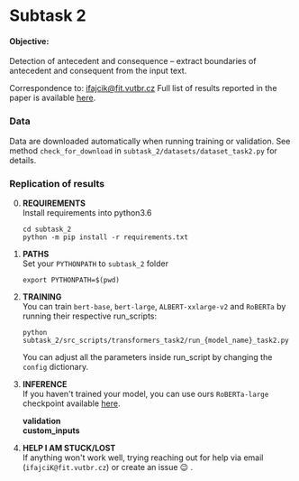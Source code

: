 # Subtask 2

#### Objective:

Detection of antecedent and consequence – extract boundaries of antecedent and consequent from the input text.

Correspondence to: ifajcik@fit.vutbr.cz Full list of results reported in the paper is
available [here](https://docs.google.com/spreadsheets/d/1msV2PqCM4OgiYQHvayuEcby5IpSGDM9OH2nHg8_QwlU/edit?usp=sharing).

### Data

Data are downloaded automatically when running training or validation. See method `check_for_download`
in `subtask_2/datasets/dataset_task2.py` for details.

### Replication of results

0. __REQUIREMENTS__  
   Install requirements into python3.6
   ```
   cd subtask_2
   python -m pip install -r requirements.txt
   ```
1. __PATHS__  
   Set your `PYTHONPATH` to `subtask_2` folder
   ```
   export PYTHONPATH=$(pwd)
   ```
2. __TRAINING__  
   You can train `bert-base`, `bert-large`, `ALBERT-xxlarge-v2` and `RoBERTa` by running their respective run_scripts:
   ```
   python  subtask_2/src_scripts/transformers_task2/run_{model_name}_task2.py
   ```

   You can adjust all the parameters inside run_script by changing the `config` dictionary.

3. __INFERENCE__    
     If you haven't trained your model, you can use ours `RoBERTa-large` 
     checkpoint available [here](http://www.stud.fit.vutbr.cz/~ifajcik/semeval2020/task5/semeval2020task5b_roberta_large_EM_74.65_F1_88.63_L_0.60_statedict.pt).
   
   __validation__  
   __custom_inputs__


4. __HELP I AM STUCK/LOST__  
If anything won't work well, trying reaching out for help via email (`ifajciK@fit.vutbr.cz`) or create an issue :wink: .
